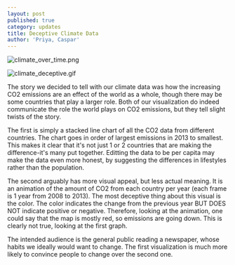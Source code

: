 ```yaml
---
layout: post
published: true
category: updates
title: Deceptive Climate Data
author: 'Priya, Caspar'
---
```

![climate_over_time.png]({{site.baseurl}}/assets/climate_over_time.png)

![climate_deceptive.gif]({{site.baseurl}}/assets/climate_deceptive.gif)

The story we decided to tell with our climate data was how the increasing CO2 emissions are an effect of the world as a whole, though there may be some countries that play a larger role. Both of our visualization do indeed communicate the role the world plays on CO2 emissions, but they tell slight twists of the story.

The first is simply a stacked line chart of all the CO2 data from different countries. The chart goes in order of largest emissions in 2013 to smallest. This makes it clear that it's not just 1 or 2 countries that are making the difference-it's many put together. Editting the data to be per capita may make the data even more honest, by suggesting the differences in lifestyles rather than the population.

The second arguably has more visual appeal, but less actual meaning. It is an animation of the amount of CO2 from each country per year (each frame is 1 year from 2008 to 2013). The most deceptive thing about this visual is the color. The color indicates the change from the previous year BUT DOES NOT indicate positive or negative. Therefore, looking at the animation, one could say that the map is mostly red, so emissions are going down. This is clearly not true, looking at the first graph.

The intended audience is the general public reading a newspaper, whose habits we ideally would want to change. The first visualization is much more likely to convince people to change over the second one. 

